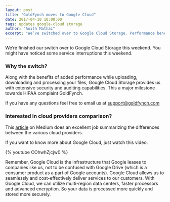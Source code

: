 ```yaml
---
layout: post
title: "GoldFynch moves to Google Cloud"
date: 2017-04-10 10:00:00
tags: updates google-cloud storage
author: "Anith Mathai"
excerpt: "We’ve switched over to Google Cloud Storage. Performance benefits improve uploading, downloading and file processing speeds. Google Cloud Storage provides us more security and auditing capabilities."
---
```



We’re finished our switch over to Google Cloud Storage this weekend. You might have noticed some service interruptions this weekend.

### Why the switch?
Along with the benefits of added performance while uploading, downloading and processing your files, Google Cloud Storage provides us with extensive security and auditing capabilities. This a major milestone towards HIPAA complaint GoldFynch.

If you have any questions feel free to email us at <a href="mailto:support@goldfynch.com" target="_top">support@goldfynch.com</a>

### Interested in cloud providers comparison?
This <a href="https://medium.com/google-cloud/i-think-google-cloud-is-the-best-best-tech-best-pricing-best-support-best-roadmap-and-best-4b4e17856505" target="_blank">article</a> on Medium does an excellent job summarizing the differences between the various cloud providers.

If you want to know more about Google Cloud, just watch this video.


{% youtube COhwhZjcjw0 %}


Remember, Google Cloud is the infrastructure that Google leases to companies like us, not to be confused with Google Drive (which is a consumer product as a part of Google accounts). Google Cloud allows us to seamlessly and cost-effectively deliver services to our customers. With Google Cloud, we can utilize multi-region data centers, faster processors and advanced encryption. So your data is processed more quickly and stored more securely.


